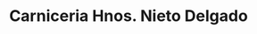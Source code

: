---
title: "Carniceria Hnos. Nieto Delgado"
url: /cazorla/carniceria-hnos-nieto-delgado/
shop: carnicero
---
